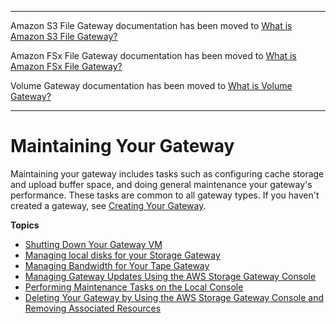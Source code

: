 --------

Amazon S3 File Gateway documentation has been moved to [What is Amazon S3 File Gateway?](https://docs.aws.amazon.com/filegateway/latest/files3/WhatIsStorageGateway.html)

Amazon FSx File Gateway documentation has been moved to [What is Amazon FSx File Gateway?](https://docs.aws.amazon.com/filegateway/latest/filefsxw/WhatIsStorageGateway.html)

Volume Gateway documentation has been moved to [What is Volume Gateway?](https://docs.aws.amazon.com/storagegateway/latest/vgw/WhatIsStorageGateway.html)

--------

# Maintaining Your Gateway<a name="maintaining-gateway"></a>

Maintaining your gateway includes tasks such as configuring cache storage and upload buffer space, and doing general maintenance your gateway's performance\. These tasks are common to all gateway types\. If you haven't created a gateway, see [Creating Your Gateway](creating-your-gateway.md)\.

**Topics**
+ [Shutting Down Your Gateway VM](MaintenanceShutDown-common.md)
+ [Managing local disks for your Storage Gateway](ManagingLocalStorage-common.md)
+ [Managing Bandwidth for Your Tape Gateway](MaintenanceUpdateBandwidth-common.md)
+ [Managing Gateway Updates Using the AWS Storage Gateway Console](MaintenanceManagingUpdate-common.md)
+ [Performing Maintenance Tasks on the Local Console](manage-on-premises.md)
+ [Deleting Your Gateway by Using the AWS Storage Gateway Console and Removing Associated Resources](deleting-gateway-common.md)